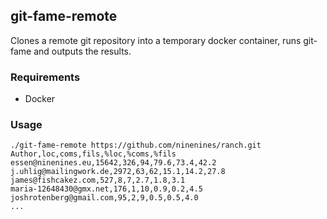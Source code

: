 ## git-fame-remote

Clones a remote git repository into a temporary docker container, runs git-fame and outputs the results.

### Requirements

* Docker

### Usage

```shell
./git-fame-remote https://github.com/ninenines/ranch.git
Author,loc,coms,fils,%loc,%coms,%fils
essen@ninenines.eu,15642,326,94,79.6,73.4,42.2
j.uhlig@mailingwork.de,2972,63,62,15.1,14.2,27.8
james@fishcakez.com,527,8,7,2.7,1.8,3.1
maria-12648430@gmx.net,176,1,10,0.9,0.2,4.5
joshrotenberg@gmail.com,95,2,9,0.5,0.5,4.0
...
```

